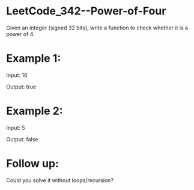 # LeetCode_342--Power-of-Four

Given an integer (signed 32 bits), write a function to check whether it is a power of 4.

# Example 1:

Input: 16

Output: true

# Example 2:

Input: 5

Output: false

# Follow up:

Could you solve it without loops/recursion?
